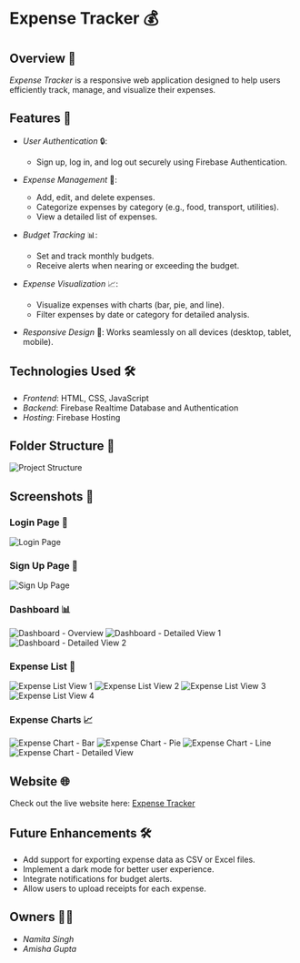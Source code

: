 # Expense Tracker 💰

## Overview 📖
*Expense Tracker* is a responsive web application designed to help users efficiently track, manage, and visualize their expenses.

## Features 🌟

- *User Authentication* 🔒:
  - Sign up, log in, and log out securely using Firebase Authentication.

- *Expense Management* 💼:
  - Add, edit, and delete expenses.
  - Categorize expenses by category (e.g., food, transport, utilities).
  - View a detailed list of expenses.

- *Budget Tracking* 📊:
  - Set and track monthly budgets.
  - Receive alerts when nearing or exceeding the budget.

- *Expense Visualization* 📈:
  - Visualize expenses with charts (bar, pie, and line).
  - Filter expenses by date or category for detailed analysis.

- *Responsive Design* 📱:
  Works seamlessly on all devices (desktop, tablet, mobile).

## Technologies Used 🛠️
- *Frontend*: HTML, CSS, JavaScript  
- *Backend*: Firebase Realtime Database and Authentication  
- *Hosting*: Firebase Hosting  

## Folder Structure 📂
![Project Structure](images/project_structure.png)

## Screenshots 📸

### Login Page 🔑
![Login Page](images/login_page.png)

### Sign Up Page 📝
![Sign Up Page](images/signup_page.png)

### Dashboard 📊
![Dashboard - Overview](images/dashboard1.png)
![Dashboard - Detailed View 1](images/dashboard2.png)
![Dashboard - Detailed View 2](images/dashboard3.png)

### Expense List 💼
![Expense List View 1](images/expense_list1.png)
![Expense List View 2](images/expense_list2.png)
![Expense List View 3](images/expense_list3.png)
![Expense List View 4](images/expense_list4.png)

### Expense Charts 📈
![Expense Chart - Bar](images/expense_chart1.png)
![Expense Chart - Pie](images/expense_chart2.png)
![Expense Chart - Line](images/expense_chart3.png)
![Expense Chart - Detailed View](images/expense_chart4.png)

## Website 🌐
Check out the live website here: [Expense Tracker](https://expense-tracker-d1144.web.app/login.html)

## Future Enhancements 🛠️
- Add support for exporting expense data as CSV or Excel files.
- Implement a dark mode for better user experience.
- Integrate notifications for budget alerts.
- Allow users to upload receipts for each expense.

## Owners 👩‍💻
- *Namita Singh*
- *Amisha Gupta*
